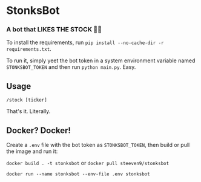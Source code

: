 # StonksBot

### A bot that LIKES THE STOCK 🚀🚀

To install the requirements, run `pip install --no-cache-dir -r requirements.txt`.

To run it, simply yeet the bot token in a system environment variable named `STONKSBOT_TOKEN` and then run `python main.py`. Easy.


## Usage

`/stock [ticker]`

That's it. Literally.


## Docker? Docker!

Create a `.env` file with the bot token as `STONKSBOT_TOKEN`, then build or pull the image and run it:

`docker build . -t stonksbot` or `docker pull steeven9/stonksbot`

`docker run --name stonksbot --env-file .env stonksbot`
